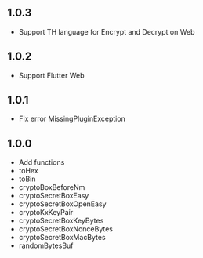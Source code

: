 ## 1.0.3

- Support TH language for Encrypt and Decrypt on Web

## 1.0.2

- Support Flutter Web

## 1.0.1

- Fix error MissingPluginException

## 1.0.0

* Add functions
* toHex
* toBin
* cryptoBoxBeforeNm
* cryptoSecretBoxEasy
* cryptoSecretBoxOpenEasy
* cryptoKxKeyPair
* cryptoSecretBoxKeyBytes
* cryptoSecretBoxNonceBytes
* cryptoSecretBoxMacBytes
* randomBytesBuf
